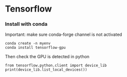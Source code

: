 # Tensorflow

### Install with conda
Important: make sure conda-forge channel is not activated
```
conda create -n myenv
conda install tensorflow-gpu
```
Then check the GPU is detected in python
```
from tensorflow.python.client import device_lib 
print(device_lib.list_local_devices())
```
